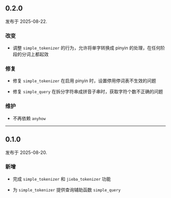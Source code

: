 ## 0.2.0

发布于 2025-08-22.

### 改变

* 调整 `simple_tokenizer` 的行为，允许将单字转换成 pinyin 的处理，在任何阶段的分词上都起效

### 修复

* 修复 `simple_tokenizer` 在启用 pinyin 时，设置停用停词表不生效的问题

* 修复 `simple_query` 在拆分字符串成拼音子串时，获取字符个数不正确的问题

### 维护

* 不再依赖 `anyhow`

----

## 0.1.0

发布于 2025-08-20.

### 新增

* 完成 `simple_tokenizer` 和 `jieba_tokenizer` 功能

* 为 `simple_tokenizer` 提供查询辅助函数 `simple_query`
